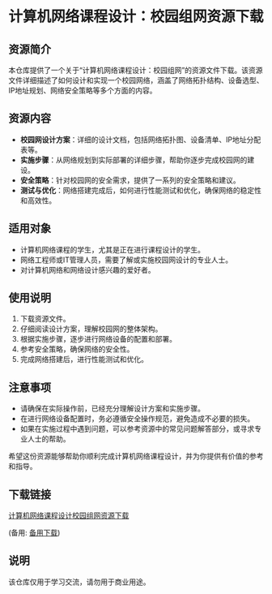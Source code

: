 # 计算机网络课程设计：校园组网资源下载

## 资源简介

本仓库提供了一个关于“计算机网络课程设计：校园组网”的资源文件下载。该资源文件详细描述了如何设计和实现一个校园网络，涵盖了网络拓扑结构、设备选型、IP地址规划、网络安全策略等多个方面的内容。

## 资源内容

- **校园网设计方案**：详细的设计文档，包括网络拓扑图、设备清单、IP地址分配表等。
- **实施步骤**：从网络规划到实际部署的详细步骤，帮助你逐步完成校园网的建设。
- **安全策略**：针对校园网的安全需求，提供了一系列的安全策略和建议。
- **测试与优化**：网络搭建完成后，如何进行性能测试和优化，确保网络的稳定性和高效性。

## 适用对象

- 计算机网络课程的学生，尤其是正在进行课程设计的学生。
- 网络工程师或IT管理人员，需要了解或实施校园网设计的专业人士。
- 对计算机网络和网络设计感兴趣的爱好者。

## 使用说明

1. 下载资源文件。
2. 仔细阅读设计方案，理解校园网的整体架构。
3. 根据实施步骤，逐步进行网络设备的配置和部署。
4. 参考安全策略，确保网络的安全性。
5. 完成网络搭建后，进行性能测试和优化。

## 注意事项

- 请确保在实际操作前，已经充分理解设计方案和实施步骤。
- 在进行网络设备配置时，务必遵循安全操作规范，避免造成不必要的损失。
- 如果在实施过程中遇到问题，可以参考资源中的常见问题解答部分，或寻求专业人士的帮助。

希望这份资源能够帮助你顺利完成计算机网络课程设计，并为你提供有价值的参考和指导。

## 下载链接
[计算机网络课程设计校园组网资源下载](https://pan.quark.cn/s/94b4c109ee69) 

(备用: [备用下载](https://pan.baidu.com/s/1ruUFLJq2w7EviZ93QhSWyw?pwd=1234))

## 说明

该仓库仅用于学习交流，请勿用于商业用途。
